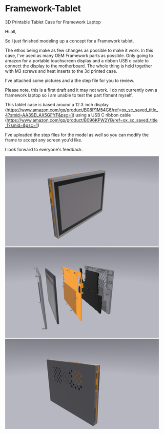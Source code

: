 # Framework-Tablet
3D Printable Tablet Case for Framework Laptop

Hi all, 

So I just finished modeling up a concept for a Framework tablet. 

The ethos being make as few changes as possible to make it work. In this case, I've used as many OEM Framework parts as possible. Only going to amazon for a portable touchscreen display and a ribbon USB c cable to connect the display to the motherboard. The whole thing is held together with M3 screws and heat inserts to the 3d printed case.

I've attached some pictures and a the step file for you to review. 

Please note, this is a first draft and it may not work. I do not currently own a framework laptop so i am unable to test the part fitment myself. 

This tablet case is based around a 12.3 inch display (https://www.amazon.com/gp/product/B08P1M54G6/ref=ox_sc_saved_title_4?smid=AA3SELAX5GFYF&psc=1) using a USB C ribbon cable (https://www.amazon.com/gp/product/B096KPW2YB/ref=ox_sc_saved_title_1?smid=&psc=1)

I've uploaded the step files for the model as well so you can modify the frame to accept any screen you'd like. 

I look forward to everyone's feedback. 

![Tablet](https://github.com/whatthefilament/Framework-Tablet/blob/main/Pictures/Tablet.png)
![Tablet-Expanded](https://github.com/whatthefilament/Framework-Tablet/blob/main/Pictures/Tablet%203.png)
![Tablet-Back](https://github.com/whatthefilament/Framework-Tablet/blob/main/Pictures/Tablet%202.png)